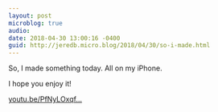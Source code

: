 ```yaml
---
layout: post
microblog: true
audio: 
date: 2018-04-30 13:00:16 -0400
guid: http://jeredb.micro.blog/2018/04/30/so-i-made.html
---
```

So, I made something today. All on my iPhone.

I hope you enjoy it!

[youtu.be/PfNyLOxqf...](https://youtu.be/PfNyLOxqfnw)
